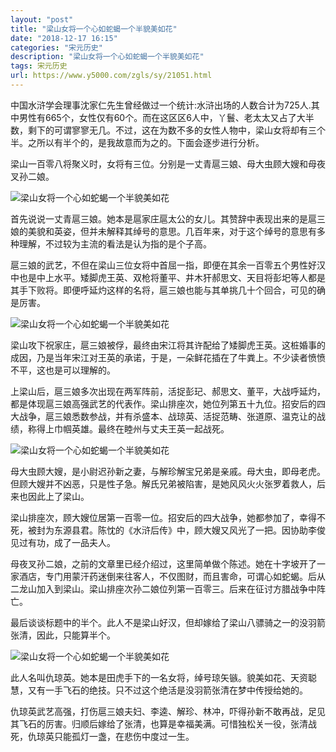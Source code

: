 ```yaml
---
layout: "post"
title: "梁山女将一个心如蛇蝎一个半貌美如花"
date: "2018-12-17 16:15"
categories: "宋元历史"
description: "梁山女将一个心如蛇蝎一个半貌美如花"
tags: 宋元历史
url: https://www.y5000.com/zgls/sy/21051.html
---
```






中国水浒学会理事沈家仁先生曾经做过一个统计:水浒出场的人数合计为725人.其中男性有665个，女性仅有60个。而在这区区6人中，丫鬟、老太太又占了大半数，剩下的可谓寥寥无几。不过，这在为数不多的女性人物中，梁山女将却有三个半。之所以有半个的，是我故意而为之的。下面会逐步进行分析。

梁山一百零八将聚义时，女将有三位。分别是一丈青扈三娘、母大虫顾大嫂和母夜叉孙二娘。

![梁山女将一个心如蛇蝎一个半貌美如花](/uploads/allimg/170505/6-1F505134353494.JPG)

首先说说一丈青扈三娘。她本是扈家庄扈太公的女儿。其赞辞中表现出来的是扈三娘的美貌和英姿，但并未解释其绰号的意思。几百年来，对于这个绰号的意思有多种理解，不过较为主流的看法是认为指的是个子高。

扈三娘的武艺，不但在梁山三位女将中首屈一指，即便在其余一百零五个男性好汉中也是中上水平。矮脚虎王英、双枪将董平、井木犴郝思文、天目将彭圯等人都是其手下败将。即便呼延灼这样的名将，扈三娘也能与其单挑几十个回合，可见的确是厉害。

![梁山女将一个心如蛇蝎一个半貌美如花](/uploads/allimg/170505/6-1F505134420V1.JPG)

梁山攻下祝家庄，扈三娘被俘，最终由宋江将其许配给了矮脚虎王英。这桩婚事的成因，乃是当年宋江对王英的承诺，于是，一朵鲜花插在了牛粪上。不少读者愤愤不平，这也是可以理解的。

上梁山后，扈三娘多次出现在两军阵前，活捉彭玘、郝思文、董平，大战呼延灼，都是体现扈三娘高强武艺的代表作。梁山排座次，她位列第五十九位。招安后的四大战争，扈三娘悉数参战，并有杀盛本、战琼英、活捉范畴、张道原、温克让的战绩，称得上巾帼英雄。最终在睦州与丈夫王英一起战死。

![梁山女将一个心如蛇蝎一个半貌美如花](/uploads/allimg/170505/6-1F50513444AB.JPG)

母大虫顾大嫂，是小尉迟孙新之妻，与解珍解宝兄弟是亲戚。母大虫，即母老虎。但顾大嫂并不凶恶，只是性子急。解氏兄弟被陷害，是她风风火火张罗着救人，后来也因此上了梁山。

梁山排座次，顾大嫂位居第一百零一位。招安后的四大战争，她都参加了，幸得不死，被封为东源县君。陈忱的《水浒后传》中，顾大嫂又风光了一把。因协助李俊见过有功，成了一品夫人。

母夜叉孙二娘，之前的文章里已经介绍过，这里简单做个陈述。她在十字坡开了一家酒店，专门用蒙汗药迷倒来往客人，不仅图财，而且害命，可谓心如蛇蝎。后从二龙山加入到梁山。梁山排座次孙二娘位列第一百零三。后来在征讨方腊战争中阵亡。

最后谈谈标题中的半个。此人不是梁山好汉，但却嫁给了梁山八骠骑之一的没羽箭张清，因此，只能算半个。

![梁山女将一个心如蛇蝎一个半貌美如花](/uploads/allimg/170505/6-1F50513451U10.JPG)

此人名叫仇琼英。她本是田虎手下的一名女将，绰号琼矢镞。貌美如花、天资聪慧，又有一手飞石的绝技。只不过这个绝活是没羽箭张清在梦中传授给她的。

仇琼英武艺高强，打伤扈三娘夫妇、李逵、解珍、林冲，吓得孙新不敢再战，足见其飞石的厉害。归顺后嫁给了张清，也算是幸福美满。可惜独松关一役，张清战死，仇琼英只能孤灯一盏，在悲伤中度过一生。
